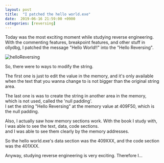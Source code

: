 ```yaml
---
layout: post
title:  "I patched the hello world.exe"
date:  2019-06-16 21:59:00 +0900
categories: [reversing]
---
```

Today was the most exciting moment while studying reverse engineering.  
With the commenting features, breakpoint features, and other stuff in ollydbg, I patched the message "Hello World!!" into the "Hello Reversing".

![helloReversing](https://raw.githubusercontent.com/kim-yeon-gyu-exlock/kim-yeon-gyu-exlock.github.io/master/assets/pictures/helloReversing.png)

So, there were to ways to modify the string.


The first one is just to edit the value in the memory, and it's only available when the text that you wanna change to is not bigger than the original string area.


The last one is was to create the string in another area in the memory, which is not used, called the 'null padding'.  
I set the string "Hello Reversing" at the memory value at 409F50, which is the null padding.

Also, I actually saw how memory sections work. With the book I study with, I was able to see the text, data, code sections.  
and I was able to see them clearly by the memory addresses.

So the hello world.exe's data section was the 409XXX, and the code section was the 401XXX.

Anyway, studying reverse engineering is very exciting. Therefore I...
